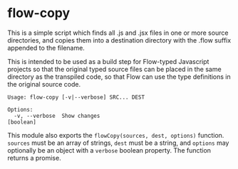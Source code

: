 # flow-copy

This is a simple script which finds all .js and .jsx files in one or more
source directories, and copies them into a destination directory with the
.flow suffix appended to the filename.

This is intended to be used as a build step for Flow-typed Javascript projects
so that the original typed source files can be placed in the same directory as
the transpiled code, so that Flow can use the type definitions in the original
source code.

```
Usage: flow-copy [-v|--verbose] SRC... DEST

Options:
  -v, --verbose  Show changes                                          [boolean]
```

This module also exports the `flowCopy(sources, dest, options)` function.
`sources` must be an array of strings, `dest` must be a string, and `options`
may optionally be an object with a `verbose` boolean property. The function
returns a promise.
